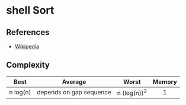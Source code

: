 # shell Sort

## References

- [Wikipedia](https://en.wikipedia.org/wiki/Shellsort)

## Complexity

|   Best   |         Average         |            Worst            | Memory |
| :------: | :---------------------: | :-------------------------: | :----: |
| n log(n) | depends on gap sequence | n&nbsp;(log(n))<sup>2</sup> |   1    |
